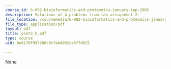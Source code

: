 ```yaml
---
course_id: 6-092-bioinformatics-and-proteomics-january-iap-2005
description: Solutions of 4 problems from lab assignment 2.
file_location: /coursemedia/6-092-bioinformatics-and-proteomics-january-iap-2005/be6170f997288c9cfab4902ce6f7d025_pset3_h.pdf
file_type: application/pdf
layout: pdf
title: pset3_h.pdf
type: course
uid: be6170f997288c9cfab4902ce6f7d025

---
```

None